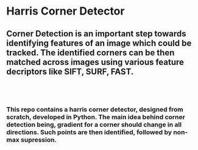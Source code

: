 # Harris Corner Detector

## Corner Detection is an important step towards identifying features of an image which could be tracked. The identified corners can be then matched across images using various feature decriptors like SIFT, SURF, FAST.
## <br>
### This repo contains a harris corner detector, designed from scratch, developed in Python. The main idea behind corner detection being, gradient for a corner should change in all directions. Such points are then identified, followed by non-max supression.
